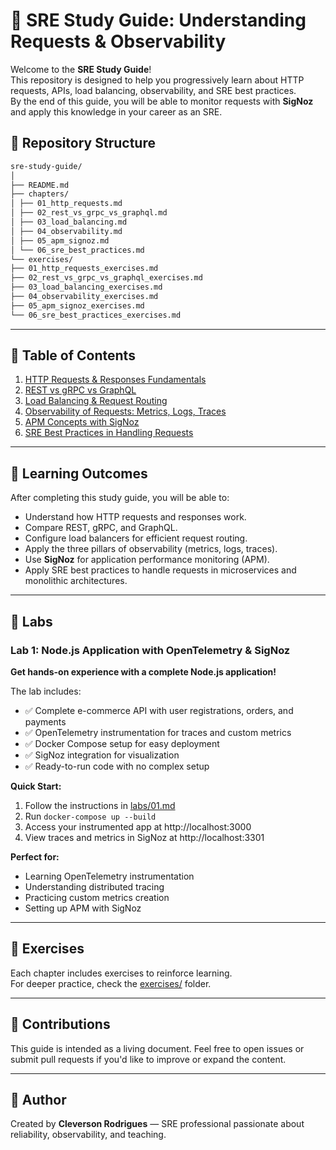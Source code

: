 # 📘 SRE Study Guide: Understanding Requests & Observability

Welcome to the **SRE Study Guide**!  
This repository is designed to help you progressively learn about HTTP requests, APIs, load balancing, observability, and SRE best practices.  
By the end of this guide, you will be able to monitor requests with **SigNoz** and apply this knowledge in your career as an SRE.


## 📂 Repository Structure

```bash
sre-study-guide/
│
├── README.md
├── chapters/
│ ├── 01_http_requests.md
│ ├── 02_rest_vs_grpc_vs_graphql.md
│ ├── 03_load_balancing.md
│ ├── 04_observability.md
│ ├── 05_apm_signoz.md
│ └── 06_sre_best_practices.md
└── exercises/
├── 01_http_requests_exercises.md
├── 02_rest_vs_grpc_vs_graphql_exercises.md
├── 03_load_balancing_exercises.md
├── 04_observability_exercises.md
├── 05_apm_signoz_exercises.md
└── 06_sre_best_practices_exercises.md
```
---

## 📖 Table of Contents

1. [HTTP Requests & Responses Fundamentals](chapters/01_http_requests.md)  
2. [REST vs gRPC vs GraphQL](chapters/02_rest_vs_grpc_vs_graphql.md)  
3. [Load Balancing & Request Routing](chapters/03_load_balancing.md)  
4. [Observability of Requests: Metrics, Logs, Traces](chapters/04_observability.md)  
5. [APM Concepts with SigNoz](chapters/05_apm_signoz.md)  
6. [SRE Best Practices in Handling Requests](chapters/06_sre_best_practices.md)  

---

## 🎯 Learning Outcomes
After completing this study guide, you will be able to:
- Understand how HTTP requests and responses work.  
- Compare REST, gRPC, and GraphQL.  
- Configure load balancers for efficient request routing.  
- Apply the three pillars of observability (metrics, logs, traces).  
- Use **SigNoz** for application performance monitoring (APM).  
- Apply SRE best practices to handle requests in microservices and monolithic architectures.  

---

## 🧪 Labs

### Lab 1: Node.js Application with OpenTelemetry & SigNoz

**Get hands-on experience with a complete Node.js application!**

The lab includes:
- ✅ Complete e-commerce API with user registrations, orders, and payments
- ✅ OpenTelemetry instrumentation for traces and custom metrics
- ✅ Docker Compose setup for easy deployment
- ✅ SigNoz integration for visualization
- ✅ Ready-to-run code with no complex setup

**Quick Start:**
1. Follow the instructions in [labs/01.md](labs/01.md)
2. Run `docker-compose up --build`
3. Access your instrumented app at http://localhost:3000
4. View traces and metrics in SigNoz at http://localhost:3301

**Perfect for:**
- Learning OpenTelemetry instrumentation
- Understanding distributed tracing
- Practicing custom metrics creation
- Setting up APM with SigNoz

---

## 📝 Exercises
Each chapter includes exercises to reinforce learning.  
For deeper practice, check the [exercises/](exercises) folder.  

---

## 🤝 Contributions
This guide is intended as a living document. Feel free to open issues or submit pull requests if you'd like to improve or expand the content.  

---

## 📌 Author
Created by **Cleverson Rodrigues** — SRE professional passionate about reliability, observability, and teaching.  

